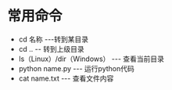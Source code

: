 # 常用命令
- cd 名称  ---转到某目录
- cd .. -- 转到上级目录
- ls（Linux）/dir（Windows） --- 查看当前目录
- python name.py --- 运行python代码
- cat name.txt --- 查看文件内容



